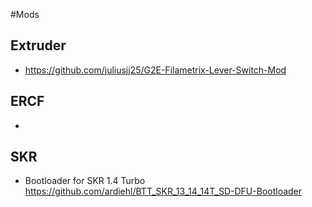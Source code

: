
#Mods

## Extruder
* https://github.com/juliusjj25/G2E-Filametrix-Lever-Switch-Mod

## ERCF
* 

## SKR
* Bootloader for SKR 1.4 Turbo https://github.com/ardiehl/BTT_SKR_13_14_14T_SD-DFU-Bootloader